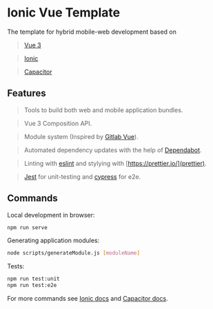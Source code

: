 # Ionic Vue Template

The template for hybrid mobile-web development based on 

> [Vue 3](https://v3.vuejs.org/)

> [Ionic](https://ionicframework.com/)

> [Capacitor](https://capacitorjs.com/)

## Features

> Tools to build both web and mobile application bundles.

> Vue 3 Composition API.

> Module system (Inspired by [Gitlab Vue](https://docs.gitlab.com/ee/development/fe_guide/vue.html)). 

> Automated dependency updates with the help of [Dependabot](https://dependabot.com/).

> Linting with [eslint](https://eslint.org/) and stylying with [https://prettier.io/](prettier).

> [Jest](https://jestjs.io/) for unit-testing and [cypress](https://www.cypress.io/) for e2e.


## Commands

Local development in browser:

```bash
npm run serve
```

Generating application modules:

```bash
node scripts/generateModule.js [moduleName]
```

Tests: 

```bash
npm run test:unit
npm run test:e2e
```

For more commands see [Ionic docs](https://ionicframework.com/docs) and [Capacitor docs](https://capacitorjs.com/docs).
